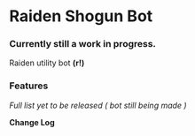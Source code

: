 # Raiden Shogun Bot
### Currently still a work in progress. 

Raiden utility bot **(r!)**

### **Features**
_Full list yet to be released ( bot still being made )_

**Change Log**


